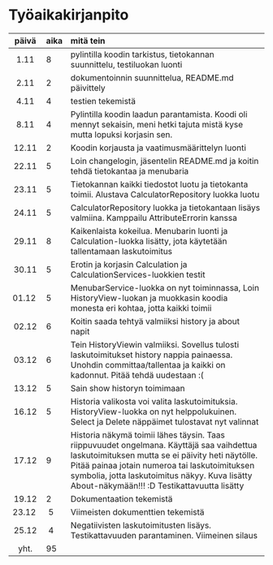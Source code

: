 # Työaikakirjanpito

| päivä | aika | mitä tein  |
| :----:|:-----| :-----|
| 1.11  | 8    | pylintilla koodin tarkistus, tietokannan suunnittelu, testiluokan luonti |
| 2.11  | 2    | dokumentoinnin suunnittelua, README.md päivittely |
| 4.11  | 4    | testien tekemistä |
| 8.11  | 4    | Pylintilla koodin laadun parantamista. Koodi oli mennyt sekaisin, meni hetki tajuta mistä kyse mutta lopuksi korjasin sen. |
| 12.11 | 2    | Koodin korjausta ja vaatimusmäärittelyn luonti |
| 22.11 | 5    | Loin changelogin, jäsentelin README.md ja koitin tehdä tietokantaa ja menubaria |
| 23.11 | 5    | Tietokannan kaikki tiedostot luotu ja tietokanta toimii. Alustava CalculatorRepository luokka luotu |
| 24.11 | 5    | CalculatorRepository luokka ja tietokantaan lisäys valmiina. Kamppailu AttributeErrorin kanssa |
| 29.11 | 8    | Kaikenlaista kokeilua. Menubarin luonti ja Calculation-luokka lisätty, jota käytetään tallentamaan laskutoimitus |
| 30.11 | 5    | Erotin ja korjasin Calculation ja CalculationServices-luokkien testit |
| 01.12 | 5    | MenubarService-luokka on nyt toiminnassa, Loin HistoryView-luokan ja muokkasin koodia monesta eri kohtaa, jotta kaikki toimii |
| 02.12 | 6    | Koitin saada tehtyä valmiiksi history ja about napit |
| 03.12 | 6    | Tein HistoryViewin valmiiksi. Sovellus tulosti laskutoimitukset history nappia painaessa. Unohdin committaa/tallentaa ja kaikki on kadonnut. Pitää tehdä uudestaan :( |
| 13.12 | 5    | Sain show historyn toimimaan |
| 16.12 | 5    | Historia valikosta voi valita laskutoimituksia. HistoryView-luokka on nyt helppolukuinen. Select ja Delete näppäimet tulostavat nyt valinnat |
| 17.12 | 9    | Historia näkymä toimii lähes täysin. Taas riippuvuudet ongelmana. Käyttäjä saa vaihdettua laskutoimituksen mutta se ei päivity heti näytölle. Pitää painaa jotain numeroa tai laskutoimituksen symbolia, jotta laskutoimitus näkyy. Kuva lisätty About-näkymään!!! :D Testikattavuutta lisätty |
| 19.12 | 2    | Dokumentaation tekemistä |
| 23.12 | 5    | Viimeisten dokumenttien tekemistä |
| 25.12 | 4    | Negatiivisten laskutoimitusten lisäys. Testikattavuuden parantaminen. Viimeinen silaus |
| yht.  | 95   | |
